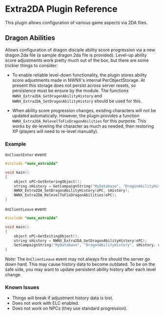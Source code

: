 # Extra2DA Plugin Reference

This plugin allows configuration of various game aspects via 2DA files.

## Dragon Abilities

Allows configuration of dragon disciple ability score progression via a new dragon.2da file (a sample dragon.2da file is provided).
Level-up ability score adjustments work pretty much out of the box, but there are some trickier things to consider:

* To enable reliable level-down functionality, the plugin stores ability score adjustments made in NWNX's internal PerObjectStorage.
At present this storage does not persist across server resets, so persistence must be ensure by the module.
The functions `NWNX_Extra2DA_GetDragonAbilityHistory` and `NWNX_Extra2DA_SetDragonAbilityHistory` should be used for this.

* When ability score progression changes, existing characters will not be updated automatically.
However, the plugin provides a function `NWNX_Extra2DA_RelevelToFixDragonAbilities` for this purpose.
This works by de-leveling the character as much as needed, then restoring XP (players will need to re-level manually).

### Example

`OnClientEnter` event:

```C
#include "nwnx_extra2da"

void main()
{
    object oPC=GetEnteringObject();
    string sHistory = GetCampaignString("MyDatabase", "DragonAbilityHistory", oPC);
    NWNX_Extra2DA_SetDragonAbilityHistory(oPC, sHistory);
    NWNX_Extra2DA_RelevelToFixDragonAbilities(oPC);
}
```

`OnClientLeave` event:

```C
#include "nwnx_extra2da"

void main()
{
    object oPC=GetExitingObject();
    string sHistory = NWNX_Extra2DA_GetDragonAbilityHistory(oPC);
    SetCampaignString("MyDatabase", "DragonAbilityHistory", sHistory, oPC);
}
```

*Note:* The `OnClientLeave` event may not always fire should the server go down hard. This may cause history data to become outdated.
To be on the safe side, you may want to update persistent ability history after each level change.

### Known Issues

* Things will break if adjustment history data is lost.
* Does not work with ELC enabled.
* Does not work on NPCs (they use standard progression).
